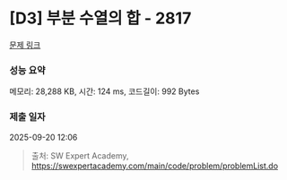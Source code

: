 # [D3] 부분 수열의 합 - 2817 

[문제 링크](https://swexpertacademy.com/main/code/problem/problemDetail.do?contestProbId=AV7IzvG6EksDFAXB) 

### 성능 요약

메모리: 28,288 KB, 시간: 124 ms, 코드길이: 992 Bytes

### 제출 일자

2025-09-20 12:06



> 출처: SW Expert Academy, https://swexpertacademy.com/main/code/problem/problemList.do